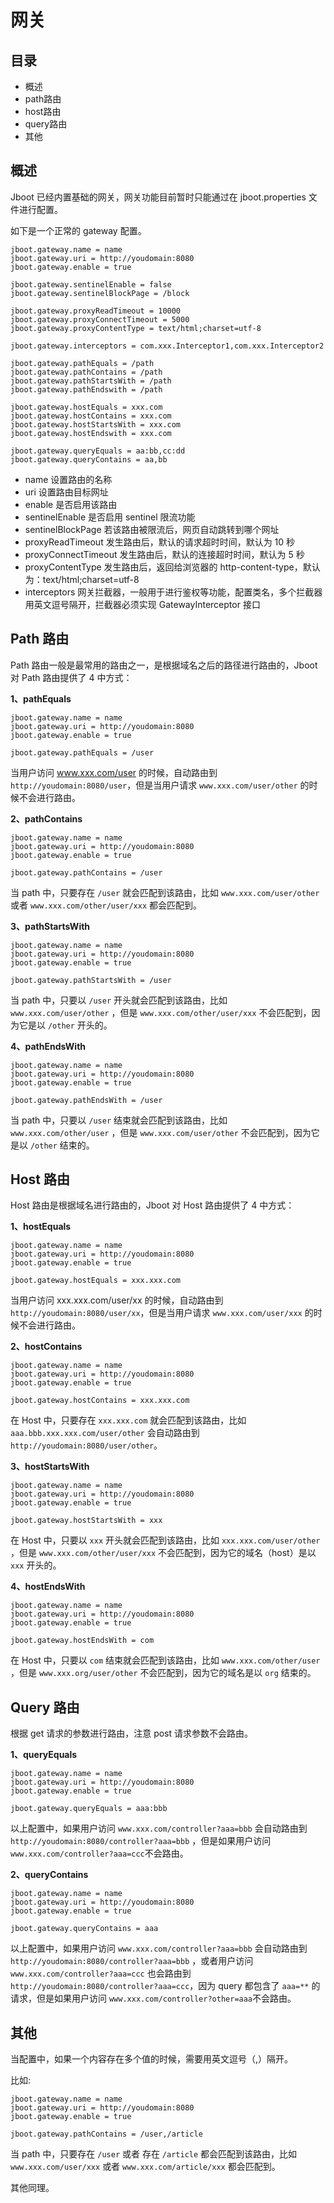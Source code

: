 # 网关

## 目录

- 概述
- path路由
- host路由
- query路由
- 其他


## 概述

Jboot 已经内置基础的网关，网关功能目前暂时只能通过在 jboot.properties 文件进行配置。

如下是一个正常的 gateway 配置。

```
jboot.gateway.name = name
jboot.gateway.uri = http://youdomain:8080
jboot.gateway.enable = true

jboot.gateway.sentinelEnable = false
jboot.gateway.sentinelBlockPage = /block

jboot.gateway.proxyReadTimeout = 10000
jboot.gateway.proxyConnectTimeout = 5000
jboot.gateway.proxyContentType = text/html;charset=utf-8

jboot.gateway.interceptors = com.xxx.Interceptor1,com.xxx.Interceptor2

jboot.gateway.pathEquals = /path
jboot.gateway.pathContains = /path
jboot.gateway.pathStartsWith = /path
jboot.gateway.pathEndswith = /path

jboot.gateway.hostEquals = xxx.com
jboot.gateway.hostContains = xxx.com
jboot.gateway.hostStartsWith = xxx.com
jboot.gateway.hostEndswith = xxx.com

jboot.gateway.queryEquals = aa:bb,cc:dd
jboot.gateway.queryContains = aa,bb
```

- name 设置路由的名称
- uri 设置路由目标网址
- enable 是否启用该路由
- sentinelEnable 是否启用 sentinel 限流功能
- sentinelBlockPage 若该路由被限流后，网页自动跳转到哪个网址
- proxyReadTimeout 发生路由后，默认的请求超时时间，默认为 10 秒
- proxyConnectTimeout 发生路由后，默认的连接超时时间，默认为 5 秒
- proxyContentType 发生路由后，返回给浏览器的 http-content-type，默认为：text/html;charset=utf-8
- interceptors 网关拦截器，一般用于进行鉴权等功能，配置类名，多个拦截器用英文逗号隔开，拦截器必须实现 GatewayInterceptor 接口

## Path 路由

Path 路由一般是最常用的路由之一，是根据域名之后的路径进行路由的，Jboot 对 Path 路由提供了 4 中方式：

**1、pathEquals**

```
jboot.gateway.name = name
jboot.gateway.uri = http://youdomain:8080
jboot.gateway.enable = true

jboot.gateway.pathEquals = /user
```

当用户访问 www.xxx.com/user 的时候，自动路由到 `http://youdomain:8080/user`，但是当用户请求 `www.xxx.com/user/other` 的时候不会进行路由。

**2、pathContains**

```
jboot.gateway.name = name
jboot.gateway.uri = http://youdomain:8080
jboot.gateway.enable = true

jboot.gateway.pathContains = /user
```

当 path 中，只要存在 `/user` 就会匹配到该路由，比如 `www.xxx.com/user/other` 或者 `www.xxx.com/other/user/xxx` 都会匹配到。


**3、pathStartsWith**

```
jboot.gateway.name = name
jboot.gateway.uri = http://youdomain:8080
jboot.gateway.enable = true

jboot.gateway.pathStartsWith = /user
```

当 path 中，只要以 `/user` 开头就会匹配到该路由，比如 `www.xxx.com/user/other` ，但是 `www.xxx.com/other/user/xxx` 不会匹配到，因为它是以 `/other` 开头的。

**4、pathEndsWith**

```
jboot.gateway.name = name
jboot.gateway.uri = http://youdomain:8080
jboot.gateway.enable = true

jboot.gateway.pathEndsWith = /user
```

当 path 中，只要以 `/user` 结束就会匹配到该路由，比如 `www.xxx.com/other/user` ，但是 `www.xxx.com/user/other` 不会匹配到，因为它是以 `/other` 结束的。


## Host 路由

Host 路由是根据域名进行路由的，Jboot 对 Host 路由提供了 4 中方式：

**1、hostEquals**

```
jboot.gateway.name = name
jboot.gateway.uri = http://youdomain:8080
jboot.gateway.enable = true

jboot.gateway.hostEquals = xxx.xxx.com
```

当用户访问 xxx.xxx.com/user/xx 的时候，自动路由到 `http://youdomain:8080/user/xx`，但是当用户请求 `www.xxx.com/user/xxx` 的时候不会进行路由。

**2、hostContains**

```
jboot.gateway.name = name
jboot.gateway.uri = http://youdomain:8080
jboot.gateway.enable = true

jboot.gateway.hostContains = xxx.xxx.com
```

在 Host 中，只要存在 `xxx.xxx.com` 就会匹配到该路由，比如 `aaa.bbb.xxx.xxx.com/user/other` 会自动路由到 `http://youdomain:8080/user/other`。


**3、hostStartsWith**

```
jboot.gateway.name = name
jboot.gateway.uri = http://youdomain:8080
jboot.gateway.enable = true

jboot.gateway.hostStartsWith = xxx
```

在 Host 中，只要以 `xxx` 开头就会匹配到该路由，比如 `xxx.xxx.com/user/other` ，但是 `www.xxx.com/other/user/xxx` 不会匹配到，因为它的域名（host）是以 `xxx` 开头的。

**4、hostEndsWith**

```
jboot.gateway.name = name
jboot.gateway.uri = http://youdomain:8080
jboot.gateway.enable = true

jboot.gateway.hostEndsWith = com
```

在 Host 中，只要以 `com` 结束就会匹配到该路由，比如 `www.xxx.com/other/user` ，但是 `www.xxx.org/user/other` 不会匹配到，因为它的域名是以 `org` 结束的。

## Query 路由

根据 get 请求的参数进行路由，注意 post 请求参数不会路由。


**1、queryEquals**
```
jboot.gateway.name = name
jboot.gateway.uri = http://youdomain:8080
jboot.gateway.enable = true

jboot.gateway.queryEquals = aaa:bbb
```

以上配置中，如果用户访问 `www.xxx.com/controller?aaa=bbb` 会自动路由到 `http://youdomain:8080/controller?aaa=bbb` ，但是如果用户访问 `www.xxx.com/controller?aaa=ccc`不会路由。

**2、queryContains**
```
jboot.gateway.name = name
jboot.gateway.uri = http://youdomain:8080
jboot.gateway.enable = true

jboot.gateway.queryContains = aaa
```

以上配置中，如果用户访问 `www.xxx.com/controller?aaa=bbb` 会自动路由到 `http://youdomain:8080/controller?aaa=bbb` ，或者用户访问  `www.xxx.com/controller?aaa=ccc` 也会路由到 `http://youdomain:8080/controller?aaa=ccc`，因为 query 都包含了 `aaa=**` 的请求，但是如果用户访问 `www.xxx.com/controller?other=aaa`不会路由。

## 其他
当配置中，如果一个内容存在多个值的时候，需要用英文逗号（,）隔开。

比如:

```
jboot.gateway.name = name
jboot.gateway.uri = http://youdomain:8080
jboot.gateway.enable = true

jboot.gateway.pathContains = /user,/article
```

当 path 中，只要存在 `/user`  或者 存在 `/article` 都会匹配到该路由，比如 `www.xxx.com/user/xxx` 或者 `www.xxx.com/article/xxx` 都会匹配到。

其他同理。
